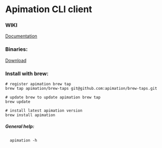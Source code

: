 # Apimation CLI client

### WIKI
[Documentation](https://github.com/apimation/cli-client/wiki)

### Binaries:
[Download](https://github.com/apimation/cli-client/releases/latest)

### Install with brew:
```
# register apimation brew tap
brew tap apimation/brew-taps git@github.com:apimation/brew-taps.git

# update brew to update apimation brew tap
brew update

# install latest apimation version
brew install apimation
```

##### General help:
##
```
  apimation -h
```
